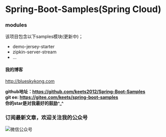 # Spring-Boot-Samples(Spring Cloud)

### modules

该项目包含以下samples模块(更新中)；
- demo-jersey-starter
- zipkin-server-stream
- ...

#### 我的博客
http://blueskykong.com   

**github地址：https://github.com/keets2012/Spring-Boot-Samples   
git ee: https://gitee.com/keets/spring-boot-samples   
你的star是对我最好的鼓励^_^**

### 订阅最新文章，欢迎关注我的公众号

![微信公众号](http://ovci9bs39.bkt.clouddn.com/qrcode_for_gh_ca56415d4966_430.jpg)


